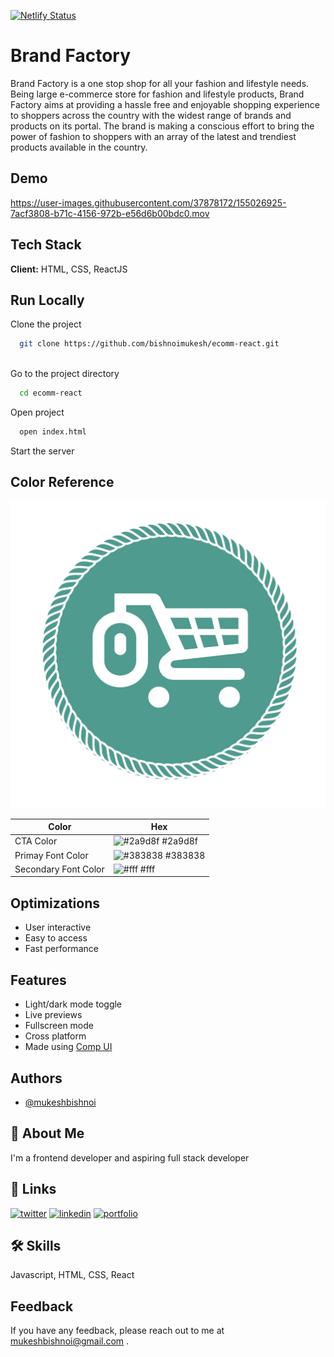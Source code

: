 [![Netlify Status](https://api.netlify.com/api/v1/badges/7ef40aad-0f5d-4ccc-96bb-6a469b01f5fd/deploy-status)](https://app.netlify.com/sites/brandfactory/deploys)

# Brand Factory

Brand Factory is a one stop shop for all your fashion and lifestyle needs. 
Being large e-commerce store for fashion and lifestyle products, 
Brand Factory aims at providing a hassle free and enjoyable shopping experience 
to shoppers across the country with the widest range of brands and products on its portal. 
The brand is making a conscious effort to bring the power of fashion to shoppers with an 
array of the latest and trendiest products available in the country.

## Demo
https://user-images.githubusercontent.com/37878172/155026925-7acf3808-b71c-4156-972b-e56d6b00bdc0.mov

## Tech Stack

**Client:** HTML, CSS, ReactJS


## Run Locally

Clone the project

```bash
  git clone https://github.com/bishnoimukesh/ecomm-react.git
  
```

Go to the project directory

```bash
  cd ecomm-react
```

Open project

```bash
  open index.html
```

Start the server

## Color Reference
![Logo](https://github.com/bishnoimukesh/brand-factory/blob/development/img/brand-logo.png)


| Color             | Hex                                                                |
| ----------------- | ------------------------------------------------------------------ |
| CTA Color | ![#2a9d8f](https://via.placeholder.com/10/0a192f?text=+) #2a9d8f |
| Primay Font Color | ![#383838](https://via.placeholder.com/10/0a192f?text=+) #383838 |
| Secondary Font Color | ![#fff](https://via.placeholder.com/10/0a192f?text=+) #fff |

## Optimizations

- User interactive 
- Easy to access
- Fast performance

## Features

- Light/dark mode toggle
- Live previews
- Fullscreen mode
- Cross platform
- Made using [Comp UI](https://comp-ui.netlify.app/)

## Authors
- [@mukeshbishnoi](https://www.github.com/bishnoimukesh)

## 🚀 About Me
I'm a frontend developer and aspiring full stack developer


## 🔗 Links
[![twitter](https://img.shields.io/badge/twitter-1DA1F2?style=for-the-badge&logo=twitter&logoColor=white)](https://twitter.com/_mukeshbishnoi)
[![linkedin](https://img.shields.io/badge/linkedin-0A66C2?style=for-the-badge&logo=linkedin&logoColor=white)](https://www.linkedin.com/in/bishnoimukesh/)
[![portfolio](https://img.shields.io/badge/my_portfolio-000?style=for-the-badge&logo=ko-fi&logoColor=white)](https://mukeshportfolio.netlify.app/)


## 🛠 Skills
Javascript, HTML, CSS, React

## Feedback

If you have any feedback, please reach out to me at mukeshbishnoi@gmail.com .

